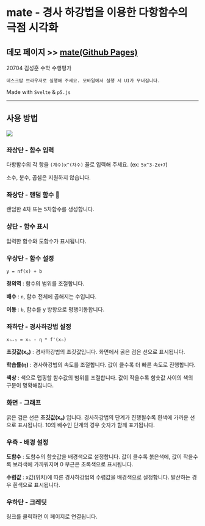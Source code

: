 # mate - 경사 하강법을 이용한 다항함수의 극점 시각화

## 데모 페이지 >> [mate(Github Pages)](https://anter003.github.io/mate/)

20704 김성훈 수학 수행평가

```데스크탑 브라우저로 실행해 주세요. 모바일에서 실행 시 UI가 무너집니다.```

Made with `Svelte` & `p5.js`

---

## 사용 방법

![](example.png)

### 좌상단 - 함수 입력

다항함수의 각 항을 `(계수)x^(차수)` 꼴로 입력해 주세요. (ex: `5x^3-2x+7`)

소수, 분수, 곱셈은 지원하지 않습니다.

### 좌상단 - 랜덤 함수 🔀

랜덤한 4차 또는 5차함수를 생성합니다.

### 상단 - 함수 표시

입력한 함수와 도함수가 표시됩니다.

### 우상단 - 함수 설정

`y = nf(x) + b`

**정의역** : 함수의 범위를 조절합니다.

**배수** : `n`, 함수 전체에 곱해지는 수입니다.

**이동** : `b`, 함수를 y 방향으로 평행이동합니다.

### 좌하단 - 경사하강법 설정

`xₙ₊₁ = xₙ - η * f'(xₙ)`

**초깃값(x₀)** : 경사하강법의 초깃값입니다. 화면에서 굵은 검은 선으로 표시됩니다.

**학습률(η)** : 경사하강법의 속도를 조절합니다. 값이 클수록 더 빠른 속도로 진행합니다.

**색상** : 색으로 맵핑할 함수값의 범위를 조절합니다. 값이 작을수록 함숫값 사이의 색의 구분이 명확해집니다.

### 화면 - 그래프

굵은 검은 선은 **초깃값(x₀)** 입니다. 경사하강법의 단계가 진행될수록 흰색에 가까운 선으로 표시됩니다. 10의 배수인 단계의 경우 숫자가 함께 표기됩니다.

### 우측 - 배경 설정

**도함수** : 도함수의 함숫값을 배경색으로 설정합니다. 값이 클수록 붉은색에, 값이 작을수록 보라색에 가까워지며 0 부근은 초록색으로 표시됩니다.

**수렴값** : x값(위치)에 따른 경사하강법의 수렴값을 배경색으로 설정합니다. 발산하는 경우 흰색으로 표시됩니다.

### 우하단 - 크레딧

링크를 클릭하면 이 페이지로 연결됩니다.
